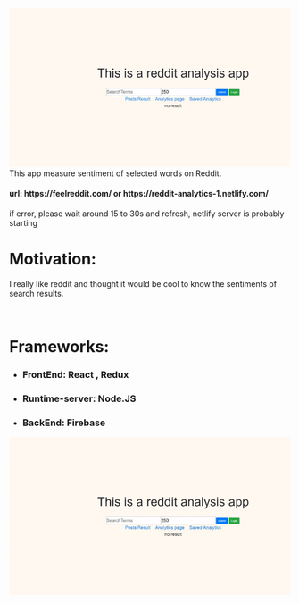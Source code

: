 <!-- ![oops image is not showing](https://media.giphy.com/media/51XWAg1UcTaK1gYNFB/giphy.gif)-->
 
<img src="/ezgif.com-video-to-gif (1).gif" alt="oops image is not showing"/>
This app measure sentiment of selected words on Reddit.
<h4>url: https://feelreddit.com/ or https://reddit-analytics-1.netlify.com/</h4>
<p>if error, please wait around 15 to 30s and refresh, netlify server is probably starting</p>
<h1>Motivation:</h1>

I really like reddit and thought it would be cool to know the sentiments of search results.

<br/>
<h1>Frameworks:</h1> 
<ul>
<li><h3>FrontEnd: React , Redux</h3></li>

<li><h3>Runtime-server: Node.JS</h3></li>

<li><h3>BackEnd: Firebase</h3></li>
</ul>

<img src="/ezgif.com-video-to-gif (1).gif"/>
